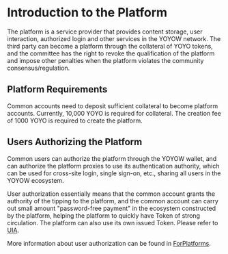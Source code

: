# Introduction to the Platform

The platform is a service provider that provides content storage, user interaction, authorized login and other services in the YOYOW network. The third party can become a platform through the collateral of YOYO tokens, and the committee has the right to revoke the qualification of the platform  and impose other penalties when the platform violates the community consensus/regulation.

## Platform Requirements
Common accounts need to deposit sufficient collateral to become platform accounts. Currently, 10,000 YOYO is required for collateral. The creation fee of 1000 YOYO is required to create the platform.

## Users Authorizing the Platform
Common users can authorize the platform through the YOYOW wallet, and can authorize the platform proxies to use its authentication authority, which can be used for cross-site login, single sign-on, etc., sharing all users in the YOYOW ecosystem.

User authorization essentially means that the common account grants the authority of the tipping to the platform, and the common account can carry out small amount "password-free payment" in the ecosystem constructed by the platform, helping the platform to quickly have Token of strong circulation. The platform can also use its own issued Token. Please refer to [UIA](../asset/uia.html). 

More information about user authorization can be found in [ForPlatforms](../others/forplatforms.html).
